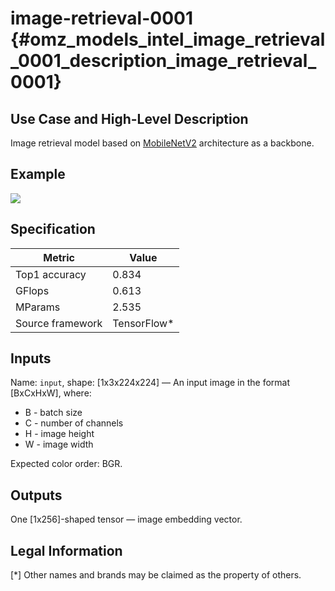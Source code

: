 # image-retrieval-0001 {#omz_models_intel_image_retrieval_0001_description_image_retrieval_0001}

## Use Case and High-Level Description

Image retrieval model based on [MobileNetV2](https://arxiv.org/abs/1801.04381) architecture as a backbone.

## Example

![](./image-retrieval-0001.jpg)

## Specification

| Metric                                                        | Value                   |
|---------------------------------------------------------------|-------------------------|
| Top1 accuracy                                                 | 0.834                   |
| GFlops                                                        | 0.613                   |
| MParams                                                       | 2.535                   |
| Source framework                                              | TensorFlow\*            |

## Inputs

Name: `input`, shape: [1x3x224x224] — An input image in the format [BxCxHxW],
where:

   - B - batch size
   - C - number of channels
   - H - image height
   - W - image width

Expected color order: BGR.

## Outputs

One [1x256]-shaped tensor — image embedding vector.

## Legal Information
[*] Other names and brands may be claimed as the property of others.
